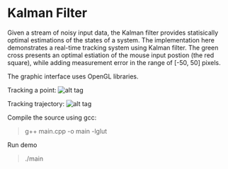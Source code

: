 Kalman Filter
===========
Given a stream of noisy input data, the Kalman filter provides statisically optimal estimations of the states of a system. The implementation here demonstrates a real-time tracking system using Kalman filter. The green cross presents an optimal estiation of the mouse input postion (the red square), while adding measurement error in the range of [-50, 50] pixels.

The graphic interface uses OpenGL libraries.


Tracking a point:
![alt tag](https://raw.githubusercontent.com/yanyanggithub/codesamples/gh-pages/images/tracking_point.gif)


Tracking trajectory:
![alt tag](https://raw.githubusercontent.com/yanyanggithub/codesamples/gh-pages/images/tracking_trajectory.gif)

Compile the source using gcc:
> g++ main.cpp -o main  -lglut

Run demo
> ./main

